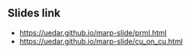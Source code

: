 ## Slides link
- https://uedar.github.io/marp-slide/prml.html
- https://uedar.github.io/marp-slide/cu_on_cu.html
